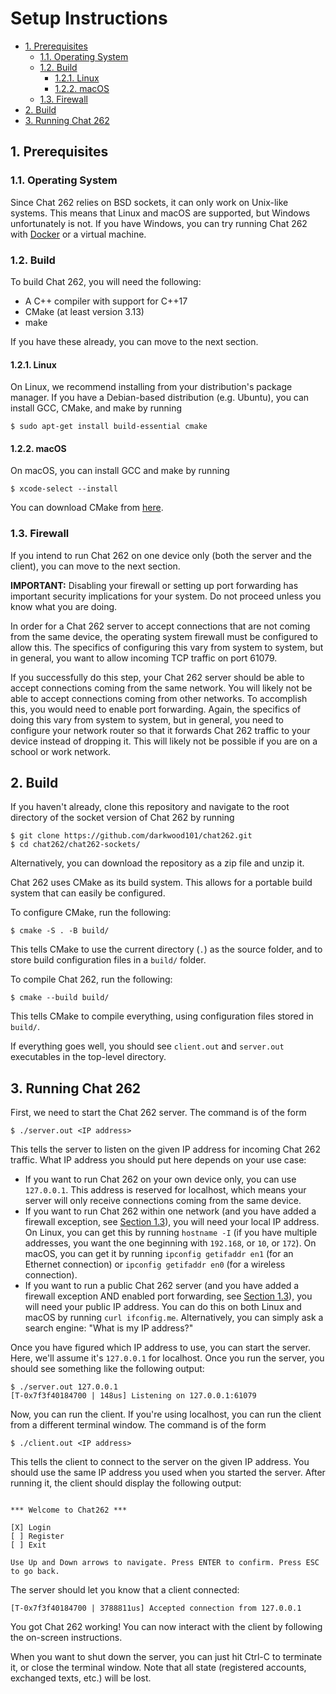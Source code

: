 # Setup Instructions

- [1. Prerequisites](#1-prerequisites)
  - [1.1. Operating System](#11-operating-system)
  - [1.2. Build](#12-build)
    - [1.2.1. Linux](#121-linux)
    - [1.2.2. macOS](#122-macos)
  - [1.3. Firewall](#13-firewall)
- [2. Build](#2-build)
- [3. Running Chat 262](#3-running-chat-262)


## 1. Prerequisites

### 1.1. Operating System

Since Chat 262 relies on BSD sockets, it can only work on Unix-like systems. This means that Linux and macOS are supported, but Windows unfortunately is not. If you have Windows, you can try running Chat 262 with [Docker](https://www.docker.com/) or a virtual machine.

### 1.2. Build

To build Chat 262, you will need the following:

- A C++ compiler with support for C++17
- CMake (at least version 3.13)
- make

If you have these already, you can move to the next section.

#### 1.2.1. Linux

On Linux, we recommend installing from your distribution's package manager. If you have a Debian-based distribution (e.g. Ubuntu), you can install GCC, CMake, and make by running
```console
$ sudo apt-get install build-essential cmake
```

#### 1.2.2. macOS

On macOS, you can install GCC and make by running
```console
$ xcode-select --install
```
You can download CMake from [here](https://cmake.org/download/).

### 1.3. Firewall

If you intend to run Chat 262 on one device only (both the server and the client), you can move to the next section.

**IMPORTANT:** Disabling your firewall or setting up port forwarding has important security implications for your system. Do not proceed unless you know what you are doing.

In order for a Chat 262 server to accept connections that are not coming from the same device, the operating system firewall must be configured to allow this. The specifics of configuring this vary from system to system, but in general, you want to allow incoming TCP traffic on port 61079.

If you successfully do this step, your Chat 262 server should be able to accept connections coming from the same network. You will likely not be able to accept connections coming from other networks. To accomplish this, you would need to enable port forwarding. Again, the specifics of doing this vary from system to system, but in general, you need to configure your network router so that it forwards Chat 262 traffic to your device instead of dropping it. This will likely not be possible if you are on a school or work network.

## 2. Build

If you haven't already, clone this repository and navigate to the root directory of the socket version of Chat 262 by running
```console
$ git clone https://github.com/darkwood101/chat262.git
$ cd chat262/chat262-sockets/
```
Alternatively, you can download the repository as a zip file and unzip it.

Chat 262 uses CMake as its build system. This allows for a portable build system that can easily be configured.

To configure CMake, run the following:
```console
$ cmake -S . -B build/
```
This tells CMake to use the current directory (`.`) as the source folder, and to store build configuration files in a `build/` folder.

To compile Chat 262, run the following:
```console
$ cmake --build build/
```
This tells CMake to compile everything, using configuration files stored in `build/`.

If everything goes well, you should see `client.out` and `server.out` executables in the top-level directory.

## 3. Running Chat 262

First, we need to start the Chat 262 server. The command is of the form
```console
$ ./server.out <IP address>
```
This tells the server to listen on the given IP address for incoming Chat 262 traffic. What IP address you should put here depends on your use case:

- If you want to run Chat 262 on your own device only, you can use `127.0.0.1`. This address is reserved for localhost, which means your server will only receive connections coming from the same device.
- If you want to run Chat 262 within one network (and you have added a firewall exception, see [Section 1.3](#13-firewall)), you will need your local IP address. On Linux, you can get this by running `hostname -I` (if you have multiple addresses, you want the one beginning with `192.168`, or `10`, or `172`). On macOS, you can get it by running `ipconfig getifaddr en1` (for an Ethernet connection) or `ipconfig getifaddr en0` (for a wireless connection).
- If you want to run a public Chat 262 server (and you have added a firewall exception AND enabled port forwarding, see [Section 1.3](#13-firewall)), you will need your public IP address. You can do this on both Linux and macOS by running `curl ifconfig.me`. Alternatively, you can simply ask a search engine: "What is my IP address?"

Once you have figured which IP address to use, you can start the server. Here, we'll assume it's `127.0.0.1` for localhost. Once you run the server, you should see something like the following output:
```console
$ ./server.out 127.0.0.1
[T-0x7f3f40184700 | 148us] Listening on 127.0.0.1:61079
```

Now, you can run the client. If you're using localhost, you can run the client from a different terminal window. The command is of the form
```console
$ ./client.out <IP address>
```
This tells the client to connect to the server on the given IP address. You should use the same IP address you used when you started the server. After running it, the client should display the following output:
```

*** Welcome to Chat262 ***

[X] Login
[ ] Register
[ ] Exit

Use Up and Down arrows to navigate. Press ENTER to confirm. Press ESC to go back.
```
The server should let you know that a client connected:
```
[T-0x7f3f40184700 | 3788811us] Accepted connection from 127.0.0.1
```

You got Chat 262 working! You can now interact with the client by following the on-screen instructions.

When you want to shut down the server, you can just hit Ctrl-C to terminate it, or close the terminal window. Note that all state (registered accounts, exchanged texts, etc.) will be lost.
